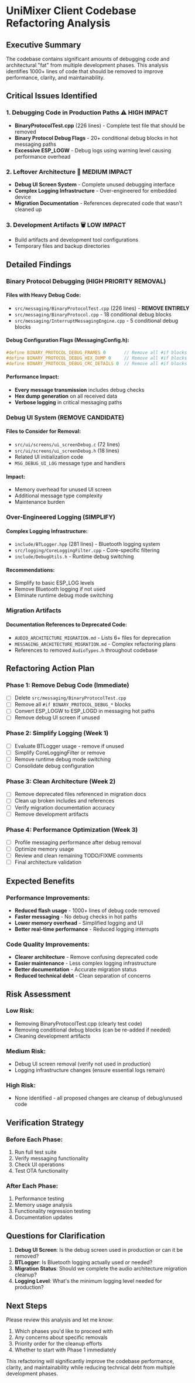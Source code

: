 # UniMixer Client Codebase Refactoring Analysis

## Executive Summary
The codebase contains significant amounts of debugging code and architectural "fat" from multiple development phases. This analysis identifies 1000+ lines of code that should be removed to improve performance, clarity, and maintainability.

## **Critical Issues Identified**

### 1. **Debugging Code in Production Paths** ⚠️ HIGH IMPACT
- **BinaryProtocolTest.cpp** (226 lines) - Complete test file that should be removed
- **Binary Protocol Debug Flags** - 20+ conditional debug blocks in hot messaging paths
- **Excessive ESP_LOGW** - Debug logs using warning level causing performance overhead

### 2. **Leftover Architecture** 📁 MEDIUM IMPACT  
- **Debug UI Screen System** - Complete unused debugging interface
- **Complex Logging Infrastructure** - Over-engineered for embedded device
- **Migration Documentation** - References deprecated code that wasn't cleaned up

### 3. **Development Artifacts** 🗑️ LOW IMPACT
- Build artifacts and development tool configurations
- Temporary files and backup directories

## **Detailed Findings**

### **Binary Protocol Debugging (HIGH PRIORITY REMOVAL)**

#### Files with Heavy Debug Code:
- `src/messaging/BinaryProtocolTest.cpp` (226 lines) - **REMOVE ENTIRELY**
- `src/messaging/BinaryProtocol.cpp` - 18 conditional debug blocks
- `src/messaging/InterruptMessagingEngine.cpp` - 5 conditional debug blocks

#### Debug Configuration Flags (MessagingConfig.h):
```cpp
#define BINARY_PROTOCOL_DEBUG_FRAMES 0       // Remove all #if blocks
#define BINARY_PROTOCOL_DEBUG_HEX_DUMP 0     // Remove all #if blocks  
#define BINARY_PROTOCOL_DEBUG_CRC_DETAILS 0  // Remove all #if blocks
```

#### Performance Impact:
- **Every message transmission** includes debug checks
- **Hex dump generation** on all received data
- **Verbose logging** in critical messaging paths

### **Debug UI System (REMOVE CANDIDATE)**

#### Files to Consider for Removal:
- `src/ui/screens/ui_screenDebug.c` (72 lines)
- `src/ui/screens/ui_screenDebug.h` (18 lines)
- Related UI initialization code
- `MSG_DEBUG_UI_LOG` message type and handlers

#### Impact:
- Memory overhead for unused UI screen
- Additional message type complexity
- Maintenance burden

### **Over-Engineered Logging (SIMPLIFY)**

#### Complex Logging Infrastructure:
- `include/BTLogger.hpp` (281 lines) - Bluetooth logging system
- `src/logging/CoreLoggingFilter.cpp` - Core-specific filtering
- `include/DebugUtils.h` - Runtime debug switching

#### Recommendations:
- Simplify to basic ESP_LOG levels
- Remove Bluetooth logging if not used
- Eliminate runtime debug mode switching

### **Migration Artifacts**

#### Documentation References to Deprecated Code:
- `AUDIO_ARCHITECTURE_MIGRATION.md` - Lists 6+ files for deprecation
- `MESSAGING_ARCHITECTURE_MIGRATION.md` - Complex refactoring plans
- References to removed `AudioTypes.h` throughout codebase

## **Refactoring Action Plan**

### **Phase 1: Remove Debug Code (Immediate)**
- [ ] Delete `src/messaging/BinaryProtocolTest.cpp`
- [ ] Remove all `#if BINARY_PROTOCOL_DEBUG_*` blocks
- [ ] Convert ESP_LOGW to ESP_LOGD in messaging hot paths
- [ ] Remove debug UI screen if unused

### **Phase 2: Simplify Logging (Week 1)**
- [ ] Evaluate BTLogger usage - remove if unused
- [ ] Simplify CoreLoggingFilter or remove
- [ ] Remove runtime debug mode switching
- [ ] Consolidate debug configuration

### **Phase 3: Clean Architecture (Week 2)**
- [ ] Remove deprecated files referenced in migration docs
- [ ] Clean up broken includes and references
- [ ] Verify migration documentation accuracy
- [ ] Remove development artifacts

### **Phase 4: Performance Optimization (Week 3)**
- [ ] Profile messaging performance after debug removal
- [ ] Optimize memory usage
- [ ] Review and clean remaining TODO/FIXME comments
- [ ] Final architecture validation

## **Expected Benefits**

### **Performance Improvements:**
- **Reduced flash usage** - 1000+ lines of debug code removed
- **Faster messaging** - No debug checks in hot paths
- **Lower memory overhead** - Simplified logging and UI
- **Better real-time performance** - Reduced logging interrupts

### **Code Quality Improvements:**
- **Clearer architecture** - Remove confusing deprecated code
- **Easier maintenance** - Less complex logging infrastructure
- **Better documentation** - Accurate migration status
- **Reduced technical debt** - Clean separation of concerns

## **Risk Assessment**

### **Low Risk:**
- Removing BinaryProtocolTest.cpp (clearly test code)
- Removing conditional debug blocks (can be re-added if needed)
- Cleaning development artifacts

### **Medium Risk:**
- Debug UI screen removal (verify not used in production)
- Logging infrastructure changes (ensure essential logs remain)

### **High Risk:**
- None identified - all proposed changes are cleanup of debug/unused code

## **Verification Strategy**

### **Before Each Phase:**
1. Run full test suite
2. Verify messaging functionality
3. Check UI operations
4. Test OTA functionality

### **After Each Phase:**
1. Performance testing
2. Memory usage analysis
3. Functionality regression testing
4. Documentation updates

## **Questions for Clarification**

1. **Debug UI Screen**: Is the debug screen used in production or can it be removed?
2. **BTLogger**: Is Bluetooth logging actually used or needed?
3. **Migration Status**: Should we complete the audio architecture migration cleanup?
4. **Logging Level**: What's the minimum logging level needed for production?

## **Next Steps**

Please review this analysis and let me know:
1. Which phases you'd like to proceed with
2. Any concerns about specific removals
3. Priority order for the cleanup efforts
4. Whether to start with Phase 1 immediately

This refactoring will significantly improve the codebase performance, clarity, and maintainability while reducing technical debt from multiple development phases.